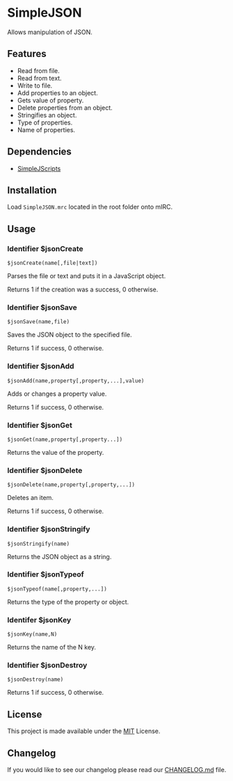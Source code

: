 # SimpleJSON

Allows manipulation of JSON.

## Features

- Read from file.
- Read from text.
- Write to file.
- Add properties to an object.
- Gets value of property.
- Delete properties from an object.
- Stringifies an object.
- Type of properties.
- Name of properties.

## Dependencies

- [SimpleJScripts](https://github.com/Kedyn/SimpleJScripts)

## Installation

Load `SimpleJSON.mrc` located in the root folder onto mIRC.

## Usage

### Identifier \$jsonCreate

```mirc-script
$jsonCreate(name[,file|text])
```

Parses the file or text and puts it in a JavaScript object.

Returns 1 if the creation was a success, 0 otherwise.

### Identifier \$jsonSave

```mirc-script
$jsonSave(name,file)
```

Saves the JSON object to the specified file.

Returns 1 if success, 0 otherwise.

### Identifier \$jsonAdd

```mirc-script
$jsonAdd(name,property[,property,...],value)
```

Adds or changes a property value.

Returns 1 if success, 0 otherwise.

### Identifier \$jsonGet

```mirc-script
$jsonGet(name,property[,property...])
```

Returns the value of the property.

### Identifier \$jsonDelete

```mirc-script
$jsonDelete(name,property[,property,...])
```

Deletes an item.

Returns 1 if success, 0 otherwise.

### Identifier \$jsonStringify

```mirc-script
$jsonStringify(name)
```

Returns the JSON object as a string.

### Identifier \$jsonTypeof

```mirc-script
$jsonTypeof(name[,property,...])
```

Returns the type of the property or object.

### Identifer \$jsonKey

```mirc-script
$jsonKey(name,N)
```

Returns the name of the N key.

### Identifier \$jsonDestroy

```mirc-script
$jsonDestroy(name)
```

Returns 1 if success, 0 otherwise.

## License

This project is made available under the [MIT](https://choosealicense.com/licenses/mit/) License.

## Changelog

If you would like to see our changelog please read our [CHANGELOG.md](./CHANGELOG.md) file.
